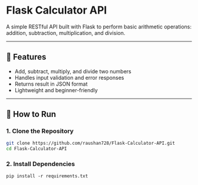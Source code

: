 # Flask Calculator API

A simple RESTful API built with Flask to perform basic arithmetic operations: addition, subtraction, multiplication, and division.

---

## 📌 Features

- Add, subtract, multiply, and divide two numbers
- Handles input validation and error responses
- Returns result in JSON format
- Lightweight and beginner-friendly

---

## 🚀 How to Run

### 1. Clone the Repository

```bash
git clone https://github.com/raushan728/Flask-Calculator-API.git
cd Flask-Calculator-API
```

### 2. Install Dependencies
```
pip install -r requirements.txt
```

